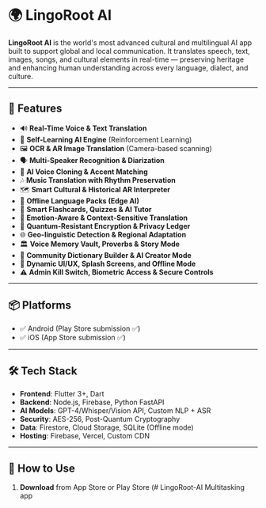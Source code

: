 # 🌍 LingoRoot AI

**LingoRoot AI** is the world's most advanced cultural and multilingual AI app built to support global and local communication. It translates speech, text, images, songs, and cultural elements in real-time — preserving heritage and enhancing human understanding across every language, dialect, and culture.

---

## 🚀 Features

- 🔊 **Real-Time Voice & Text Translation**
- 🧠 **Self-Learning AI Engine** (Reinforcement Learning)
- 🖼️ **OCR & AR Image Translation** (Camera-based scanning)
- 🗣️ **Multi-Speaker Recognition & Diarization**
- 🎤 **AI Voice Cloning & Accent Matching**
- 🎶 **Music Translation with Rhythm Preservation**
- 🗺️ **Smart Cultural & Historical AR Interpreter**
- 🧩 **Offline Language Packs (Edge AI)**
- 🧾 **Smart Flashcards, Quizzes & AI Tutor**
- 🧬 **Emotion-Aware & Context-Sensitive Translation**
- 🔐 **Quantum-Resistant Encryption & Privacy Ledger**
- 🌐 **Geo-linguistic Detection & Regional Adaptation**
- 🏛️ **Voice Memory Vault, Proverbs & Story Mode**
- 🧱 **Community Dictionary Builder & AI Creator Mode**
- 📱 **Dynamic UI/UX, Splash Screens, and Offline Mode**
- ⚠️ **Admin Kill Switch, Biometric Access & Secure Controls**

---

## 📦 Platforms

- ✅ Android (Play Store submission ✅)
- ✅ iOS (App Store submission ✅)

---

## 🛠️ Tech Stack

- **Frontend**: Flutter 3+, Dart
- **Backend**: Node.js, Firebase, Python FastAPI
- **AI Models**: GPT-4/Whisper/Vision API, Custom NLP + ASR
- **Security**: AES-256, Post-Quantum Cryptography
- **Data**: Firestore, Cloud Storage, SQLite (Offline mode)
- **Hosting**: Firebase, Vercel, Custom CDN

---

## 📍 How to Use

1. **Download** from App Store or Play Store (# LingoRoot-AI
Multitasking app
